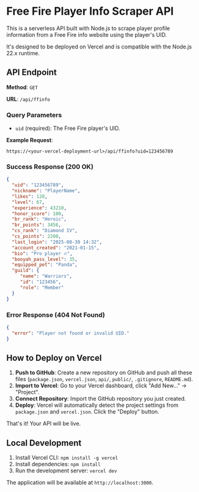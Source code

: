 # Free Fire Player Info Scraper API

This is a serverless API built with Node.js to scrape player profile information from a Free Fire info website using the player's UID.

It's designed to be deployed on Vercel and is compatible with the Node.js 22.x runtime.

## API Endpoint

**Method**: `GET`

**URL**: `/api/ffinfo`

### Query Parameters

- `uid` (required): The Free Fire player's UID.

**Example Request**:
```
https://<your-vercel-deployment-url>/api/ffinfo?uid=123456789
```

### Success Response (200 OK)

```json
{
  "uid": "123456789",
  "nickname": "PlayerName",
  "likes": 120,
  "level": 67,
  "experience": 43210,
  "honor_score": 100,
  "br_rank": "Heroic",
  "br_points": 3456,
  "cs_rank": "Diamond IV",
  "cs_points": 2200,
  "last_login": "2025-08-30 14:32",
  "account_created": "2021-01-15",
  "bio": "Pro player 🔥",
  "booyah_pass_level": 35,
  "equipped_pet": "Panda",
  "guild": {
     "name": "Warriors",
     "id": "123456",
     "role": "Member"
  }
}
```

### Error Response (404 Not Found)

```json
{
  "error": "Player not found or invalid UID."
}
```

## How to Deploy on Vercel

1.  **Push to GitHub**: Create a new repository on GitHub and push all these files (`package.json`, `vercel.json`, `api/`, `public/`, `.gitignore`, `README.md`).
2.  **Import to Vercel**: Go to your Vercel dashboard, click "Add New..." -> "Project".
3.  **Connect Repository**: Import the GitHub repository you just created.
4.  **Deploy**: Vercel will automatically detect the project settings from `package.json` and `vercel.json`. Click the "Deploy" button.

That's it! Your API will be live.

## Local Development

1.  Install Vercel CLI: `npm install -g vercel`
2.  Install dependencies: `npm install`
3.  Run the development server: `vercel dev`

The application will be available at `http://localhost:3000`.

